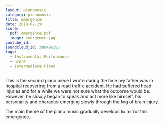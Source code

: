 ```yaml
---
layout: pianomusic
category: pianomusic
title: Emergence
date: 2018-02-19
score:
  pdf: emergence.pdf
  image: emergence.jpg
youtube_id:
soundcloud_id: 389496195
tags:
  - Instrumental Performance
  - Score
  - Intermediate Piano
---
```


This is the second piano piece I wrote during the time my father was in hospital recovering from a road traffic accident. He had suffered head injuries and for a while we were not sure what the outcome would be. However, he slowly began to speak and act more like himself, his personality and character emerging slowly through the fog of brain injury.

The main theme of the piano music gradually develops to mirror this emergence.

<!-- <iframe width="100%" height="300" scrolling="no" frameborder="no" allow="autoplay" src="https://w.soundcloud.com/player/?url=https%3A//api.soundcloud.com/tracks/389496195&amp;color=%23ff5500&amp;auto_play=false&amp;hide_related=false&amp;show_comments=true&amp;show_user=true&amp;show_reposts=false&amp;show_teaser=true&amp;visual=true"></iframe> -->
